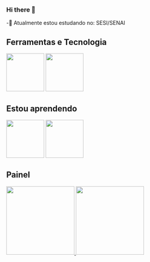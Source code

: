 ### Hi there 👋

<!--
**gaybyzinha/gaybyzinha** is a ✨ _special_ ✨ repository because its `README.md` (this file) appears on your GitHub profile.

Here are some ideas to get you started:

- 🔭 I’M SESI/SENAI
- 🌱 I’m currently learning ...
- 👯 I’m looking to collaborate on ...
- 🤔 I’m looking for help with ...
- 💬 Ask me about ...
- 📫 How to reach me: ...
- 😄 Pronouns: ...
- ⚡ Fun fact: ...
-->
-🤢 Atualmente estou estudando no: SESI/SENAI
##  Ferramentas  e Tecnologia
 <img src="https://cdn.jsdelivr.net/gh/devicons/devicon/icons/github/github-original.svg" width="100" height="100"/>  <img src="https://cdn.jsdelivr.net/gh/devicons/devicon/icons/css3/css3-original-wordmark.svg" width="100" height="100"/>
 ## Estou aprendendo
 
  <img src="https://cdn.jsdelivr.net/gh/devicons/devicon/icons/html5/html5-original-wordmark.svg" width="100" height="100"/> <img src="https://cdn.jsdelivr.net/gh/devicons/devicon/icons/css3/css3-original-wordmark.svg" width="100" height="100"/>

   ## Painel
   
   <div>
 <a href="https://github.com/gaybyzinha"> 
  <img height="180em" src="https://github-readme-stats.vercel.app/api/top-langs/?username=gaybyzinha-aqui&layout=compact&langs_count=7&theme=dracula"/> 
  <img height="180em" src="https://github-readme-stats.vercel.app/api?username=gaybyzinha-aqui&show_icons=true&theme=dracula&include_all_commits=true&count_private=true"/>
  </div>
